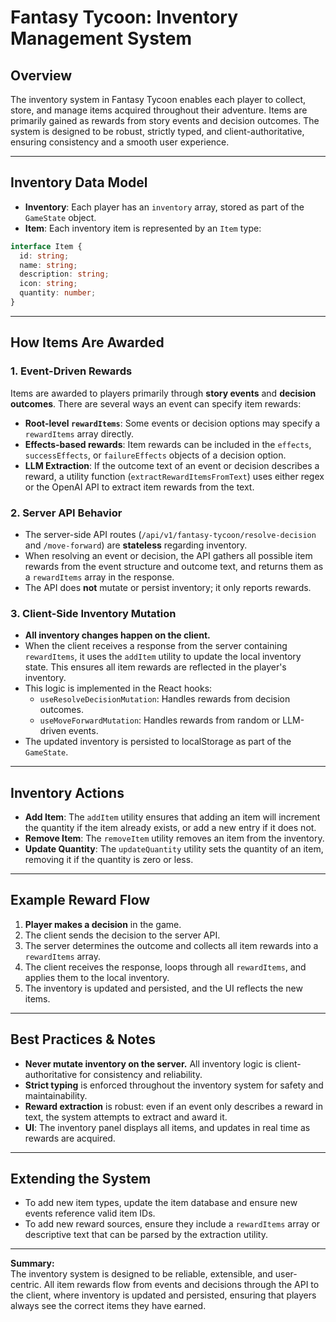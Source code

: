 # Fantasy Tycoon: Inventory Management System

## Overview

The inventory system in Fantasy Tycoon enables each player to collect, store, and manage items acquired throughout their adventure. Items are primarily gained as rewards from story events and decision outcomes. The system is designed to be robust, strictly typed, and client-authoritative, ensuring consistency and a smooth user experience.

---

## Inventory Data Model

- **Inventory**: Each player has an `inventory` array, stored as part of the `GameState` object.  
- **Item**: Each inventory item is represented by an `Item` type:

```typescript
interface Item {
  id: string;
  name: string;
  description: string;
  icon: string;
  quantity: number;
}
```

---

## How Items Are Awarded

### 1. Event-Driven Rewards

Items are awarded to players primarily through **story events** and **decision outcomes**. There are several ways an event can specify item rewards:

- **Root-level `rewardItems`**: Some events or decision options may specify a `rewardItems` array directly.
- **Effects-based rewards**: Item rewards can be included in the `effects`, `successEffects`, or `failureEffects` objects of a decision option.
- **LLM Extraction**: If the outcome text of an event or decision describes a reward, a utility function (`extractRewardItemsFromText`) uses either regex or the OpenAI API to extract item rewards from the text.

### 2. Server API Behavior

- The server-side API routes (`/api/v1/fantasy-tycoon/resolve-decision` and `/move-forward`) are **stateless** regarding inventory.
- When resolving an event or decision, the API gathers all possible item rewards from the event structure and outcome text, and returns them as a `rewardItems` array in the response.
- The API does **not** mutate or persist inventory; it only reports rewards.

### 3. Client-Side Inventory Mutation

- **All inventory changes happen on the client.**  
- When the client receives a response from the server containing `rewardItems`, it uses the `addItem` utility to update the local inventory state. This ensures all item rewards are reflected in the player's inventory.
- This logic is implemented in the React hooks:
  - `useResolveDecisionMutation`: Handles rewards from decision outcomes.
  - `useMoveForwardMutation`: Handles rewards from random or LLM-driven events.
- The updated inventory is persisted to localStorage as part of the `GameState`.

---

## Inventory Actions

- **Add Item**: The `addItem` utility ensures that adding an item will increment the quantity if the item already exists, or add a new entry if it does not.
- **Remove Item**: The `removeItem` utility removes an item from the inventory.
- **Update Quantity**: The `updateQuantity` utility sets the quantity of an item, removing it if the quantity is zero or less.

---

## Example Reward Flow

1. **Player makes a decision** in the game.
2. The client sends the decision to the server API.
3. The server determines the outcome and collects all item rewards into a `rewardItems` array.
4. The client receives the response, loops through all `rewardItems`, and applies them to the local inventory.
5. The inventory is updated and persisted, and the UI reflects the new items.

---

## Best Practices & Notes

- **Never mutate inventory on the server.** All inventory logic is client-authoritative for consistency and reliability.
- **Strict typing** is enforced throughout the inventory system for safety and maintainability.
- **Reward extraction** is robust: even if an event only describes a reward in text, the system attempts to extract and award it.
- **UI**: The inventory panel displays all items, and updates in real time as rewards are acquired.

---

## Extending the System

- To add new item types, update the item database and ensure new events reference valid item IDs.
- To add new reward sources, ensure they include a `rewardItems` array or descriptive text that can be parsed by the extraction utility.

---

**Summary:**  
The inventory system is designed to be reliable, extensible, and user-centric. All item rewards flow from events and decisions through the API to the client, where inventory is updated and persisted, ensuring that players always see the correct items they have earned.
